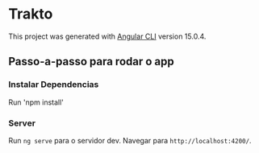 # Trakto

This project was generated with [Angular CLI](https://github.com/angular/angular-cli) version 15.0.4.

## Passo-a-passo para rodar o app

### Instalar Dependencias

Run 'npm install' 

### Server

Run `ng serve` para o servidor dev. Navegar para `http://localhost:4200/`.


